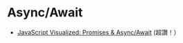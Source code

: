 # Async/Await

* [JavaScript Visualized: Promises & Async/Await](https://dev.to/lydiahallie/javascript-visualized-promises-async-await-5gke) (超讚！）